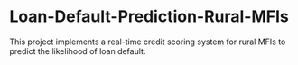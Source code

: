 # Loan-Default-Prediction-Rural-MFIs
This project implements a real-time credit scoring system for rural MFIs to predict the likelihood of loan default.
